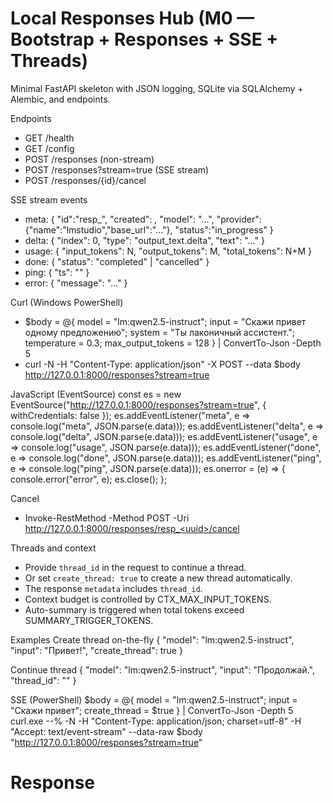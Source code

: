 # Local Responses Hub (M0 — Bootstrap + Responses + SSE + Threads)

Minimal FastAPI skeleton with JSON logging, SQLite via SQLAlchemy + Alembic, and endpoints.

Endpoints
- GET /health
- GET /config
- POST /responses (non-stream)
- POST /responses?stream=true (SSE stream)
- POST /responses/{id}/cancel

SSE stream events
- meta: { "id":"resp_<uuid>", "created": <unix>, "model": "...", "provider": {"name":"lmstudio","base_url":"..."}, "status":"in_progress" }
- delta: { "index": 0, "type": "output_text.delta", "text": "..." }
- usage: { "input_tokens": N, "output_tokens": M, "total_tokens": N+M }
- done: { "status": "completed" | "cancelled" }
- ping: { "ts": "<UTC ISO8601>" }
- error: { "message": "..." }

Curl (Windows PowerShell)
- $body = @{ model = "lm:qwen2.5-instruct"; input = "Скажи привет одному предложению"; system = "Ты лаконичный ассистент."; temperature = 0.3; max_output_tokens = 128 } | ConvertTo-Json -Depth 5
- curl -N -H "Content-Type: application/json" -X POST --data $body http://127.0.0.1:8000/responses?stream=true

JavaScript (EventSource)
const es = new EventSource("http://127.0.0.1:8000/responses?stream=true", { withCredentials: false });
es.addEventListener("meta", e => console.log("meta", JSON.parse(e.data)));
es.addEventListener("delta", e => console.log("delta", JSON.parse(e.data)));
es.addEventListener("usage", e => console.log("usage", JSON.parse(e.data)));
es.addEventListener("done", e => console.log("done", JSON.parse(e.data)));
es.addEventListener("ping", e => console.log("ping", JSON.parse(e.data)));
es.onerror = (e) => { console.error("error", e); es.close(); };

Cancel
- Invoke-RestMethod -Method POST -Uri http://127.0.0.1:8000/responses/resp_<uuid>/cancel

Threads and context
- Provide `thread_id` in the request to continue a thread.
- Or set `create_thread: true` to create a new thread automatically.
- The response `metadata` includes `thread_id`.
- Context budget is controlled by CTX_MAX_INPUT_TOKENS.
- Auto-summary is triggered when total tokens exceed SUMMARY_TRIGGER_TOKENS.

Examples
Create thread on-the-fly
{
  "model": "lm:qwen2.5-instruct",
  "input": "Привет!",
  "create_thread": true
}

Continue thread
{
  "model": "lm:qwen2.5-instruct",
  "input": "Продолжай.",
  "thread_id": "<id>"
}

SSE (PowerShell)
$body = @{ model = "lm:qwen2.5-instruct"; input = "Скажи привет"; create_thread = $true } | ConvertTo-Json -Depth 5
curl.exe --% -N -H "Content-Type: application/json; charset=utf-8" -H "Accept: text/event-stream" --data-raw $body "http://127.0.0.1:8000/responses?stream=true"

# Response
